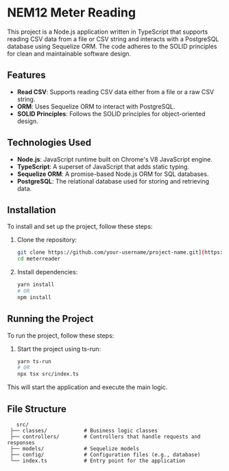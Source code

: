 # NEM12 Meter Reading

This project is a Node.js application written in TypeScript that supports reading CSV data from a file or CSV string and interacts with a PostgreSQL database using Sequelize ORM. The code adheres to the SOLID principles for clean and maintainable software design.

## Features

- **Read CSV**: Supports reading CSV data either from a file or a raw CSV string.
- **ORM**: Uses Sequelize ORM to interact with PostgreSQL.
- **SOLID Principles**: Follows the SOLID principles for object-oriented design.

## Technologies Used

- **Node.js**: JavaScript runtime built on Chrome's V8 JavaScript engine.
- **TypeScript**: A superset of JavaScript that adds static typing.
- **Sequelize ORM**: A promise-based Node.js ORM for SQL databases.
- **PostgreSQL**: The relational database used for storing and retrieving data.

## Installation

To install and set up the project, follow these steps:

1. Clone the repository:
   ```bash
   git clone https://github.com/your-username/project-name.git](https://github.com/Kenneth95Lo/meterreader.git
   cd meterreader

2. Install dependencies:
   ```bash
   yarn install
   # OR
   npm install

## Running the Project

To run the project, follow these steps:

1.	Start the project using ts-run:
    ```bash
    yarn ts-run
    # OR
    npx tsx src/index.ts
    
This will start the application and execute the main logic.

## File Structure
```
   src/
 ├── classes/            # Business logic classes
 ├── controllers/        # Controllers that handle requests and responses
 ├── models/             # Sequelize models
 ├── config/             # Configuration files (e.g., database)
 └── index.ts            # Entry point for the application
